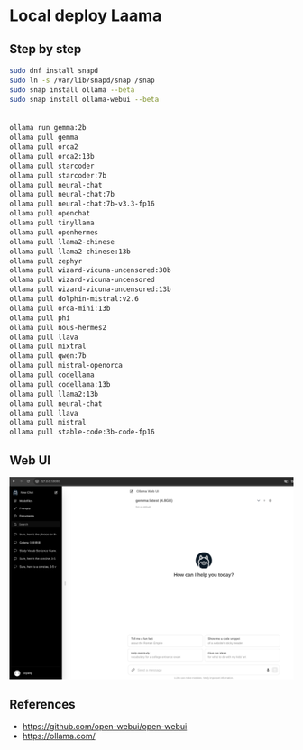 # Local deploy Laama

## Step by step

```bash
sudo dnf install snapd
sudo ln -s /var/lib/snapd/snap /snap
sudo snap install ollama --beta
sudo snap install ollama-webui --beta


ollama run gemma:2b
ollama pull gemma
ollama pull orca2
ollama pull orca2:13b
ollama pull starcoder
ollama pull starcoder:7b
ollama pull neural-chat
ollama pull neural-chat:7b
ollama pull neural-chat:7b-v3.3-fp16
ollama pull openchat
ollama pull tinyllama
ollama pull openhermes
ollama pull llama2-chinese
ollama pull llama2-chinese:13b
ollama pull zephyr
ollama pull wizard-vicuna-uncensored:30b
ollama pull wizard-vicuna-uncensored
ollama pull wizard-vicuna-uncensored:13b
ollama pull dolphin-mistral:v2.6
ollama pull orca-mini:13b
ollama pull phi
ollama pull nous-hermes2
ollama pull llava
ollama pull mixtral
ollama pull qwen:7b
ollama pull mistral-openorca
ollama pull codellama
ollama pull codellama:13b
ollama pull llama2:13b
ollama pull neural-chat
ollama pull llava
ollama pull mistral
ollama pull stable-code:3b-code-fp16

```

## Web UI

![](../../images/ai/ollama_web_ui.png)

## References

- https://github.com/open-webui/open-webui
- https://ollama.com/
